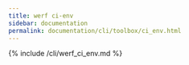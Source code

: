 ```yaml
---
title: werf ci-env
sidebar: documentation
permalink: documentation/cli/toolbox/ci_env.html
---
```


{% include /cli/werf_ci_env.md %}
